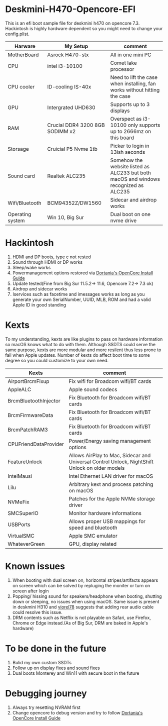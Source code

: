 # Deskmini-H470-Opencore-EFI
This is an efi boot sample file for deskmini h470 on opencore 7.3.  
Hackintosh is highly hardware dependent so you might need to change your config.plist.

| Harware  |   My Setup |  comment |
|----------|-------------|------|
| MotherBoard |  Asrock H470-stx | All in one mini PC |
| CPU |    intel i3-10100   |   Comet lake processor |
| CPU cooler| ID-cooling IS-40x | Need to lift the case when installing, fan works without hitting the case|
| GPU | Intergrated UHD630 | Supports up to 3 displays |
| RAM |  Crucial DDR4 3200 8GB SODIMM x2 | Overspect as i3-10100 only supports up to 2666mz on this board |
| Storsage |    Cruicial P5 Nvme 1tb | Picker to login in 13ish seconds |
| Sound card | Realtek ALC235 | Somehow the website listed as ALC233 but both macOS and windows recognized as ALC235 | 
| Wifi/Bluetooth | BCM94352Z/DW1560 | Sidecar and airdrop works |
| Operating system | Win 10, Big Sur | Dual boot on one nvme drive |

# Hackintosh
1. HDMI and DP boots, type c not rested
2. Sound through HDMI or DP works
3. Sleep/wake works
4. Powermanagement options restored via [Dortania's OpenCore Install Guide](https://dortania.github.io/OpenCore-Install-Guide/)
5. Update tested(Fine from Big Sur 11.5.2-> 11.6, Opencore 7.2-> 7.3 ok)
6. Airdrop and sidecar works
7. Iservices such as facetime and imessages works as long as you generate your own SerialNumber, UUID, MLB, ROM and had a valid Apple ID in good standing

# Kexts
To my understanding, kexts are like plugins to pass on hardware information so macOS knows what to do with them. Although SSDTS could serve the same purpose, kexts are more modular and more resilent thus less prone to fail when Apple updates. Number of kexts do affect boot time to some degree so you could customize to your own need.

| Kexts |      comment |
|----------|-------------|
| AirportBrcmFixup | Fix wifi for Broadcom wifi/BT cards | 
| AppleALC | Apple sound codecs |   
| BrcmBluetoothInjector| Fix Bluetooth for Broadcom wifi/BT cards | 
| BrcmFirmwareData | Fix Bluetooth for Broadcom wifi/BT cards |
| BrcmPatchRAM3 |  Fix Bluetooth for Broadcom wifi/BT cards | 
| CPUFriendDataProvider | Power/Energy saving management options |
| FeatureUnlock | Allows AirPlay to Mac, Sidecar and Universal Control Unlock, NightShift Unlock on older models | 
| IntelMausi| Intel Ethernet LAN driver for macOS |
| Lilu | Arbitrary kext and process patching on macOS |
| NVMeFix |  Patches for the Apple NVMe storage driver | 
| SMCSuperIO |  Monitor hardware informations |
| USBPorts | Allows proper USB mappings for speed and bluetooth | 
| VirtualSMC | Apple SMC emulator |
| WhateverGreen | GPU, display related | 

# Known issues
1. When booting with dual screen on, horizontal stripes/artifacts appears on screen which can be solved by repluging the moniter or turn on screen after login
2. Popping/ hissing sound for speakers/headphone when booting, shutting down or sleeping, no issues when using macOS. Same issue is present in deskmini H310 and [viorel78](https://github.com/viorel78/ASRock-DeskMini-310/issues/1) suggests that adding rear audio cable could resolve this issue.
3. DRM contents such as Netflix is not playable on Safari, use Firefox, Chrome or Edge instead.(As of Big Sur, DRM are baked in Apple's hardware)

# To be done in the future
1. Bulid my own custom SSDTs
2. Follow up on display fixes and sound fixes
3. Dual boots Monterey and Win11 with secure boot in the future

# Debugging journey
1. Always try resetting NVRAM first
2. Change opencore to debug version and try to follow [Dortania's OpenCore Install Guide](https://dortania.github.io/OpenCore-Install-Guide/)
